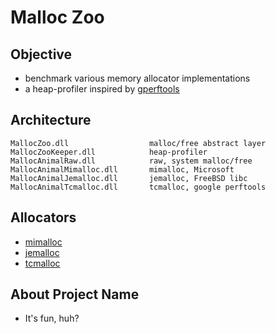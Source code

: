 # Malloc Zoo

## Objective

 * benchmark various memory allocator implementations
 * a heap-profiler inspired by [gperftools][1]


## Architecture

```
MallocZoo.dll                  malloc/free abstract layer
MallocZooKeeper.dll            heap-profiler
MallocAnimalRaw.dll            raw, system malloc/free
MallocAnimalMimalloc.dll       mimalloc, Microsoft 
MallocAnimalJemalloc.dll       jemalloc, FreeBSD libc
MallocAnimalTcmalloc.dll       tcmalloc, google perftools
```


## Allocators

 * [mimalloc][2]
 * [jemalloc][3]
 * [tcmalloc][1]


## About Project Name

 * It's fun, huh?


[1]:https://github.com/gperftools/gperftools
[2]:https://github.com/microsoft/mimalloc
[3]:https://github.com/jemalloc/jemalloc

